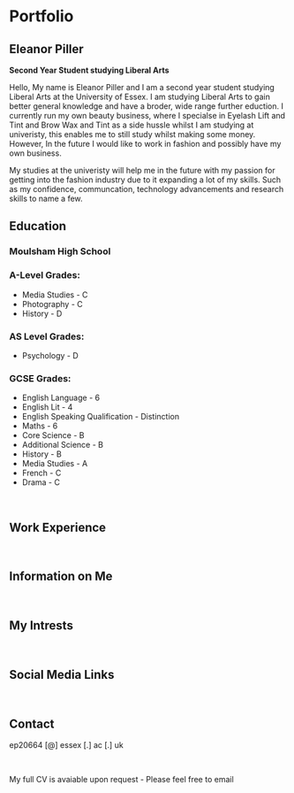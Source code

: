 # Portfolio
## Eleanor Piller
  
**Second Year Student studying Liberal Arts**

Hello, My name is Eleanor Piller and I am a second year student studying Liberal Arts at the University of Essex. I am studying Liberal Arts to gain better general knowledge and have a broder, wide range further eduction. I currently run my own beauty business, where I specialse in Eyelash Lift and Tint and Brow Wax and Tint as a side hussle whilst I am studying at univeristy, this enables me to still study whilst making some money. However, In the future I would like to work in fashion and possibly have my own business. 

My studies at the univeristy will help me in the future with my passion for getting into the fashion industry due to it expanding a lot of my skills. Such as my confidence, communcation, technology advancements and research skills to name a few. 
<br>

## Education

### Moulsham High School

### A-Level Grades:
- Media Studies - C
- Photography - C
- History - D

### AS Level Grades:
- Psychology - D

### GCSE Grades:
- English Language - 6
- English Lit - 4
- English Speaking Qualification - Distinction
- Maths - 6
- Core Science - B
- Additional Science - B
- History - B
- Media Studies - A
- French - C
- Drama - C
<br>

## Work Experience


<br>

## Information on Me

<br>

## My Intrests

<br>


## Social Media Links


<br>

## Contact

ep20664 [@] essex [.] ac [.] uk


<br>



My full CV is avaiable upon request - Please feel free to email
